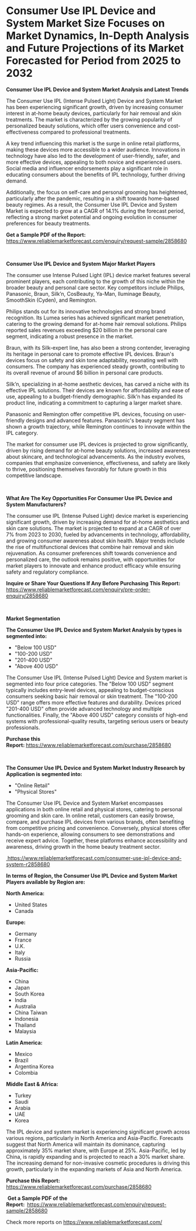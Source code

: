 <p><h1>Consumer Use IPL Device and System Market Size Focuses on Market Dynamics, In-Depth Analysis and Future Projections of its Market Forecasted for Period from 2025 to 2032</h1></p><p><strong>Consumer Use IPL Device and System Market Analysis and Latest Trends</strong></p>
<p><p>The Consumer Use IPL (Intense Pulsed Light) Device and System Market has been experiencing significant growth, driven by increasing consumer interest in at-home beauty devices, particularly for hair removal and skin treatments. The market is characterized by the growing popularity of personalized beauty solutions, which offer users convenience and cost-effectiveness compared to professional treatments.</p><p>A key trend influencing this market is the surge in online retail platforms, making these devices more accessible to a wider audience. Innovations in technology have also led to the development of user-friendly, safer, and more effective devices, appealing to both novice and experienced users. Social media and influencer endorsements play a significant role in educating consumers about the benefits of IPL technology, further driving demand.</p><p>Additionally, the focus on self-care and personal grooming has heightened, particularly after the pandemic, resulting in a shift towards home-based beauty regimes. As a result, the Consumer Use IPL Device and System Market is expected to grow at a CAGR of 14.1% during the forecast period, reflecting a strong market potential and ongoing evolution in consumer preferences for beauty treatments.</p></p>
<p><strong>Get a Sample PDF of the Report:&nbsp;</strong> <a href="https://www.reliablemarketforecast.com/enquiry/request-sample/2858680?utm_campaign=3022&utm_medium=2&utm_source=Github&utm_content=ia&utm_term=12032025&utm_id=consumer-use-ipl-device-and-system">https://www.reliablemarketforecast.com/enquiry/request-sample/2858680</a></p>
<p>&nbsp;</p>
<p><strong>Consumer Use IPL Device and System Major Market Players</strong></p>
<p><p>The consumer use Intense Pulsed Light (IPL) device market features several prominent players, each contributing to the growth of this niche within the broader beauty and personal care sector. Key competitors include Philips, Panasonic, Braun, Silk’n, CosBeauty, Ya-Man, Iluminage Beauty, SmoothSkin (Cyden), and Remington.</p><p>Philips stands out for its innovative technologies and strong brand recognition. Its Lumea series has achieved significant market penetration, catering to the growing demand for at-home hair removal solutions. Philips reported sales revenues exceeding $20 billion in the personal care segment, indicating a robust presence in the market.</p><p>Braun, with its Silk-expert line, has also been a strong contender, leveraging its heritage in personal care to promote effective IPL devices. Braun's devices focus on safety and skin tone adaptability, resonating well with consumers. The company has experienced steady growth, contributing to its overall revenue of around $6 billion in personal care products.</p><p>Silk’n, specializing in at-home aesthetic devices, has carved a niche with its effective IPL solutions. Their devices are known for affordability and ease of use, appealing to a budget-friendly demographic. Silk’n has expanded its product line, indicating a commitment to capturing a larger market share.</p><p>Panasonic and Remington offer competitive IPL devices, focusing on user-friendly designs and advanced features. Panasonic's beauty segment has shown a growth trajectory, while Remington continues to innovate within the IPL category.</p><p>The market for consumer use IPL devices is projected to grow significantly, driven by rising demand for at-home beauty solutions, increased awareness about skincare, and technological advancements. As the industry evolves, companies that emphasize convenience, effectiveness, and safety are likely to thrive, positioning themselves favorably for future growth in this competitive landscape.</p></p>
<p>&nbsp;</p>
<p><strong>What Are The Key Opportunities For Consumer Use IPL Device and System Manufacturers?</strong></p>
<p><p>The consumer use IPL (Intense Pulsed Light) device market is experiencing significant growth, driven by increasing demand for at-home aesthetics and skin care solutions. The market is projected to expand at a CAGR of over 7% from 2023 to 2030, fueled by advancements in technology, affordability, and growing consumer awareness about skin health. Major trends include the rise of multifunctional devices that combine hair removal and skin rejuvenation. As consumer preferences shift towards convenience and personalized care, the outlook remains positive, with opportunities for market players to innovate and enhance product efficacy while ensuring safety and regulatory compliance.</p></p>
<p><strong>Inquire or Share Your Questions If Any Before Purchasing This Report:</strong> <a href="https://www.reliablemarketforecast.com/enquiry/pre-order-enquiry/2858680?utm_campaign=3022&utm_medium=2&utm_source=Github&utm_content=ia&utm_term=12032025&utm_id=consumer-use-ipl-device-and-system">https://www.reliablemarketforecast.com/enquiry/pre-order-enquiry/2858680</a></p>
<p>&nbsp;</p>
<p><strong>Market Segmentation</strong></p>
<p><strong>The Consumer Use IPL Device and System Market Analysis by types is segmented into:</strong></p>
<p><ul><li>"Below 100 USD"</li><li>"100-200 USD"</li><li>"201-400 USD"</li><li>"Above 400 USD"</li></ul></p>
<p><p>The Consumer Use IPL (Intense Pulsed Light) Device and System market is segmented into four price categories. The "Below 100 USD" segment typically includes entry-level devices, appealing to budget-conscious consumers seeking basic hair removal or skin treatment. The "100-200 USD" range offers more effective features and durability. Devices priced "201-400 USD" often provide advanced technology and multiple functionalities. Finally, the "Above 400 USD" category consists of high-end systems with professional-quality results, targeting serious users or beauty professionals.</p></p>
<p><strong>Purchase this Report:&nbsp;</strong><a href="https://www.reliablemarketforecast.com/purchase/2858680?utm_campaign=3022&utm_medium=2&utm_source=Github&utm_content=ia&utm_term=12032025&utm_id=consumer-use-ipl-device-and-system">https://www.reliablemarketforecast.com/purchase/2858680</a></p>
<p>&nbsp;</p>
<p><strong>The Consumer Use IPL Device and System Market Industry Research by Application is segmented into:</strong></p>
<p><ul><li>"Online Retail"</li><li>"Physical Stores"</li></ul></p>
<p><p>The Consumer Use IPL Device and System Market encompasses applications in both online retail and physical stores, catering to personal grooming and skin care. In online retail, customers can easily browse, compare, and purchase IPL devices from various brands, often benefiting from competitive pricing and convenience. Conversely, physical stores offer hands-on experience, allowing consumers to see demonstrations and receive expert advice. Together, these platforms enhance accessibility and awareness, driving growth in the home beauty treatment sector.</p></p>
<p><a href="https://www.reliablemarketforecast.com/consumer-use-ipl-device-and-system-r2858680?utm_campaign=3022&utm_medium=2&utm_source=Github&utm_content=ia&utm_term=12032025&utm_id=consumer-use-ipl-device-and-system">&nbsp;https://www.reliablemarketforecast.com/consumer-use-ipl-device-and-system-r2858680</a></p>
<p><strong>In terms of Region, the Consumer Use IPL Device and System Market Players available by Region are:</strong></p>
<p>
    <p> <strong> North America: </strong>
        <ul>
            <li>United States</li>
            <li>Canada</li>
        </ul>
        </p> 
    <p> <strong> Europe: </strong>
        <ul>
            <li>Germany</li>
            <li>France</li>
            <li>U.K.</li>
            <li>Italy</li>
            <li>Russia</li>
        </ul>
        </p> 
    <p> <strong> Asia-Pacific: </strong>
        <ul>
            <li>China</li>
            <li>Japan</li>
            <li>South Korea</li>
            <li>India</li>
            <li>Australia</li>
            <li>China Taiwan</li>
            <li>Indonesia</li>
            <li>Thailand</li>
            <li>Malaysia</li>
        </ul>
        </p> 
    <p> <strong> Latin America: </strong>
        <ul>
            <li>Mexico</li>
            <li>Brazil</li>
            <li>Argentina Korea</li>
            <li>Colombia</li>
        </ul>
        </p> 
    <p> <strong> Middle East & Africa: </strong>
        <ul>
            <li>Turkey</li>
            <li>Saudi</li>
            <li>Arabia</li>
            <li>UAE</li>
            <li>Korea</li>
        </ul>
    </p>
    </p>
<p><p>The IPL device and system market is experiencing significant growth across various regions, particularly in North America and Asia-Pacific. Forecasts suggest that North America will maintain its dominance, capturing approximately 35% market share, with Europe at 25%. Asia-Pacific, led by China, is rapidly expanding and is projected to reach a 30% market share. The increasing demand for non-invasive cosmetic procedures is driving this growth, particularly in the expanding markets of Asia and North America.</p></p>
<p><strong>Purchase this Report: </strong><a href="https://www.reliablemarketforecast.com/purchase/2858680?utm_campaign=3022&utm_medium=2&utm_source=Github&utm_content=ia&utm_term=12032025&utm_id=consumer-use-ipl-device-and-system">https://www.reliablemarketforecast.com/purchase/2858680</a></p>
<p>&nbsp;<strong>Get a Sample PDF of the Report:&nbsp;&nbsp;</strong><a href="https://www.reliablemarketforecast.com/enquiry/request-sample/2858680?utm_campaign=3022&utm_medium=2&utm_source=Github&utm_content=ia&utm_term=12032025&utm_id=consumer-use-ipl-device-and-system">https://www.reliablemarketforecast.com/enquiry/request-sample/2858680</a></p>
<p><strong></strong></p>
<p>Check more reports on <a href="https://www.reliablemarketforecast.com/?utm_campaign=3022&utm_medium=2&utm_source=Github&utm_content=ia&utm_term=12032025&utm_id=consumer-use-ipl-device-and-system">https://www.reliablemarketforecast.com/</a></p>